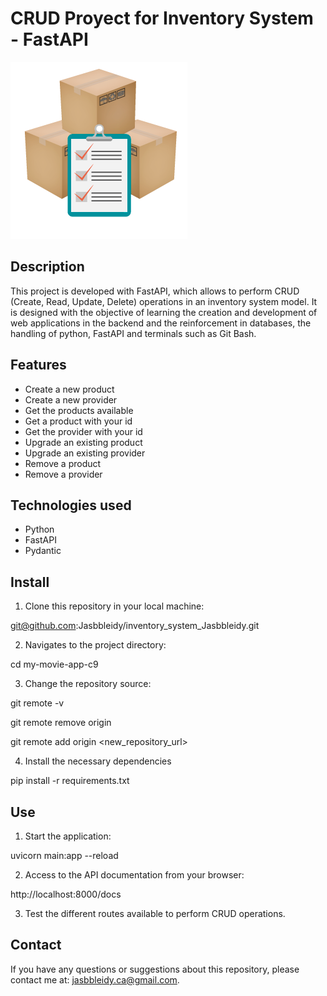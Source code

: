 # CRUD Proyect for Inventory System - FastAPI

<img src="img/Inventory System.png" alt="Logo Inventory System">

## Description

This project is developed with FastAPI, which allows to perform CRUD (Create, Read, Update, Delete) operations in an inventory system model. It is designed with the objective of learning the creation and development of web applications in the backend and the reinforcement in databases, the handling of python, FastAPI and terminals such as Git Bash.

## Features

- Create a new product
- Create a new provider
- Get the products available
- Get a product with your id
- Get the provider with your id
- Upgrade an existing product
- Upgrade an existing provider
- Remove a product
- Remove a provider

## Technologies used

- Python
- FastAPI
- Pydantic

## Install

1. Clone this repository in your local machine:

git@github.com:Jasbbleidy/inventory_system_Jasbbleidy.git

2. Navigates to the project directory:

cd my-movie-app-c9

3. Change the repository source:

git remote -v

git remote remove origin

git remote add origin <new_repository_url>

4. Install the necessary dependencies

pip install -r requirements.txt

## Use

1. Start the application:

uvicorn main:app --reload

2. Access to the API documentation from your browser:

http://localhost:8000/docs

3. Test the different routes available to perform CRUD operations.

## Contact

If you have any questions or suggestions about this repository, please contact me at:
[jasbbleidy.ca@gmail.com](jasbbleidy.ca@gmail.com).


